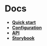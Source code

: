 # Docs

- [**Quick start**](1-quick-start.md#readme)
- [**Configuration**](2-configuration.md#readme)
- [**API**](3-api.md#readme)
- [**Storybook**](https://yuanqing.github.io/create-figma-plugin/)

